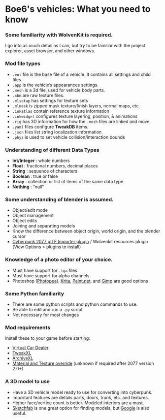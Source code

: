 # Boe6's vehicles: What you need to know

### Some familiarity with WolvenKit is required.&#x20;

I go into as much detail as I can, but try to be familiar with the project explorer, asset browser, and other windows.&#x20;

### Mod file types

* `.ent` file is the base file of a vehicle. It contains all settings and child files.
* `.app` is the vehicle’s appearances settings.
* `.mesh` is a 3d file, used for vehicle body parts.
* `.xbm` are raw texture files.
* `.mlsetup` has settings for texture sets
* `.mlmask` is zipped mask texture/finish layers, normal maps, etc.
* `.inkatlas` contain reference texture information
* `.inkwidget` configures texture layering, position, & animations
* `.rig` has 3D information for how the `.mesh` files are linked and move.
* `.yaml` files configure **TweakDB** items.
* `.json` files list string localization information.
* `.phys` is used to set vehicle collision/interaction bounds

### Understanding of different Data Types

* **Int/Integer** : whole numbers
* **Float** : fractional numbers, decimal places
* **String** : sequence of characters
* **Boolean** : true or false
* **Array** : collection or list of items of the same data type
* **Nothing** : “null”

### Some understanding of blender is assumed.

* Object/edit mode
* Object management
* Object edits
* Joining  and separating models
* Know the difference between object origin, world origin, and the blender cursor
* [Cyberpunk 2077 glTF Importer plugin](https://github.com/WolvenKit/Cyberpunk-Blender-add-on) / Wolvenkit resources plugin\
  (View Options > plugins to install)

### Knowledge of a photo editor of your choice.&#x20;

* Must have support for `.tga` files
* Must have support for alpha channels
* Photoshop ([Photopea](https://www.photopea.com/)), [Krita](https://krita.org/), [Paint.net](https://getpaint.net/), and [Gimp](https://gimp.org/) are good options

### Some Python familiarity

* There are some python scripts and python commands to use.
* Be able to edit and run a `.py` script
* Not necessary for most changes

### Mod requirements

Install these to your game before starting:

* [Virtual Car Dealer](https://www.nexusmods.com/cyberpunk2077/mods/4454)
* [TweakXL](https://github.com/psiberx/cp2077-tweak-xl)
* [ArchiveXL](https://www.nexusmods.com/cyberpunk2077/mods/4198)
* [Material and Texture override](https://www.nexusmods.com/cyberpunk2077/mods/5266) (unknown if required after 2077 version 2.0+)

### A 3D model to use

* Have a 3D vehicle model ready to use for converting into cyberpunk.
* Important features are details parts, doors, trunk, etc. and textures.
* Higher face/vertice count is better. Modeled interiors are a must.
* [Sketchfab](https://sketchfab.com/3d-models/categories/cars-vehicles?features=downloadable\&sort\_by=-likeCount\&cursor=cD0xMzE5) is one great option for finding models, but [Google](https://letmegooglethat.com/?q=3d+model+car+download+free) is also useful.
